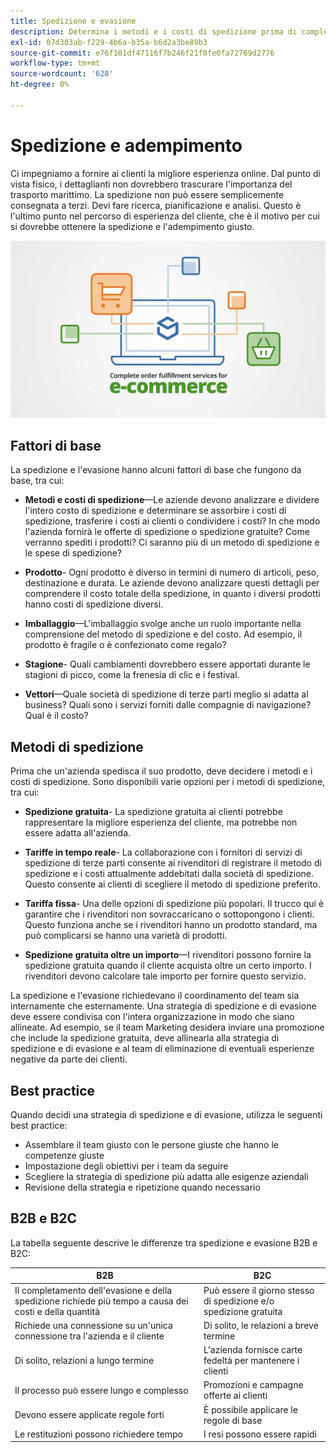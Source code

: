 ```yaml
---
title: Spedizione e evasione
description: Determina i metodi e i costi di spedizione prima di completare il progetto di e-commerce.
exl-id: 07d303ab-f229-4b6a-b35a-b6d2a3be89b3
source-git-commit: e76f101df47116f7b246f21f0fe0fa72769d2776
workflow-type: tm+mt
source-wordcount: '628'
ht-degree: 0%

---
```


# Spedizione e adempimento

Ci impegniamo a fornire ai clienti la migliore esperienza online. Dal punto di vista fisico, i dettaglianti non dovrebbero trascurare l&#39;importanza del trasporto marittimo. La spedizione non può essere semplicemente consegnata a terzi. Devi fare ricerca, pianificazione e analisi. Questo è l&#39;ultimo punto nel percorso di esperienza del cliente, che è il motivo per cui si dovrebbe ottenere la spedizione e l&#39;adempimento giusto.

![Diagramma spedizione e evasione](../../assets/playbooks/shipping-fulfillment.png)

## Fattori di base

La spedizione e l&#39;evasione hanno alcuni fattori di base che fungono da base, tra cui:

- **Metodi e costi di spedizione**—Le aziende devono analizzare e dividere l&#39;intero costo di spedizione e determinare se assorbire i costi di spedizione, trasferire i costi ai clienti o condividere i costi? In che modo l&#39;azienda fornirà le offerte di spedizione o spedizione gratuite? Come verranno spediti i prodotti? Ci saranno più di un metodo di spedizione e le spese di spedizione?

- **Prodotto**- Ogni prodotto è diverso in termini di numero di articoli, peso, destinazione e durata. Le aziende devono analizzare questi dettagli per comprendere il costo totale della spedizione, in quanto i diversi prodotti hanno costi di spedizione diversi.

- **Imballaggio**—L&#39;imballaggio svolge anche un ruolo importante nella comprensione del metodo di spedizione e del costo. Ad esempio, il prodotto è fragile o è confezionato come regalo?

- **Stagione**- Quali cambiamenti dovrebbero essere apportati durante le stagioni di picco, come la frenesia di clic e i festival.

- **Vettori**—Quale società di spedizione di terze parti meglio si adatta al business? Quali sono i servizi forniti dalle compagnie di navigazione? Qual è il costo?

## Metodi di spedizione

Prima che un&#39;azienda spedisca il suo prodotto, deve decidere i metodi e i costi di spedizione. Sono disponibili varie opzioni per i metodi di spedizione, tra cui:

- **Spedizione gratuita**- La spedizione gratuita ai clienti potrebbe rappresentare la migliore esperienza del cliente, ma potrebbe non essere adatta all&#39;azienda.

- **Tariffe in tempo reale**- La collaborazione con i fornitori di servizi di spedizione di terze parti consente ai rivenditori di registrare il metodo di spedizione e i costi attualmente addebitati dalla società di spedizione. Questo consente ai clienti di scegliere il metodo di spedizione preferito.

- **Tariffa fissa**- Una delle opzioni di spedizione più popolari. Il trucco qui è garantire che i rivenditori non sovraccaricano o sottopongono i clienti. Questo funziona anche se i rivenditori hanno un prodotto standard, ma può complicarsi se hanno una varietà di prodotti.

- **Spedizione gratuita oltre un importo**—I rivenditori possono fornire la spedizione gratuita quando il cliente acquista oltre un certo importo. I rivenditori devono calcolare tale importo per fornire questo servizio.

La spedizione e l&#39;evasione richiedevano il coordinamento del team sia internamente che esternamente. Una strategia di spedizione e di evasione deve essere condivisa con l&#39;intera organizzazione in modo che siano allineate. Ad esempio, se il team Marketing desidera inviare una promozione che include la spedizione gratuita, deve allinearla alla strategia di spedizione e di evasione e al team di eliminazione di eventuali esperienze negative da parte dei clienti.

## Best practice

Quando decidi una strategia di spedizione e di evasione, utilizza le seguenti best practice:

- Assemblare il team giusto con le persone giuste che hanno le competenze giuste
- Impostazione degli obiettivi per i team da seguire
- Scegliere la strategia di spedizione più adatta alle esigenze aziendali
- Revisione della strategia e ripetizione quando necessario

## B2B e B2C

La tabella seguente descrive le differenze tra spedizione e evasione B2B e B2C:

| B2B | B2C |
|----------------------------------------------------------------------------------------------|------------------------------------------------------|
| Il completamento dell&#39;evasione e della spedizione richiede più tempo a causa dei costi e della quantità | Può essere il giorno stesso di spedizione e/o spedizione gratuita |
| Richiede una connessione su un&#39;unica connessione tra l&#39;azienda e il cliente | Di solito, le relazioni a breve termine |
| Di solito, relazioni a lungo termine | L&#39;azienda fornisce carte fedeltà per mantenere i clienti |
| Il processo può essere lungo e complesso | Promozioni e campagne offerte ai clienti |
| Devono essere applicate regole forti | È possibile applicare le regole di base |
| Le restituzioni possono richiedere tempo | I resi possono essere rapidi |
